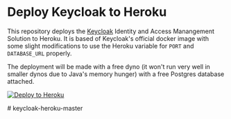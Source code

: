# Deploy Keycloak to Heroku

This repository deploys the [Keycloak](https://www.keycloak.org) Identity and Access Manangement Solution 
to Heroku.  It is based of Keycloak's official docker image with some slight modifications to use the
Heroku variable for `PORT` and `DATABASE_URL` properly.

The deployment will be made with a free dyno (it won't run very well in smaller dynos
due to Java's memory hunger) with a free Postgres database attached.

[![Deploy to Heroku](https://www.herokucdn.com/deploy/button.svg)](https://heroku.com/deploy)

#   k e y c l o a k - h e r o k u - m a s t e r 
 
 